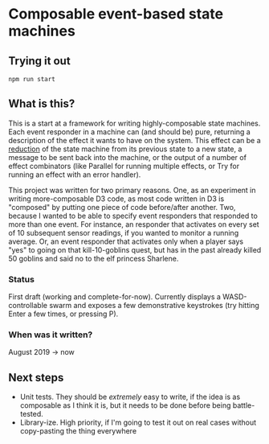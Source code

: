 # Composable event-based state machines

## Trying it out
`npm run start`

## What is this?
This is a start at a framework for writing highly-composable state machines.
Each event responder in a machine can (and should be) pure, returning a description
of the effect it wants to have on the system. This effect can be a
[reduction](https://en.wikipedia.org/wiki/Fold_(higher-order_function))
of the state machine from its previous state to a new state, a message to be sent
back into the machine, or the output of a number of effect combinators (like Parallel
for running multiple effects, or Try for running an effect with an error handler).

This project was written for two primary reasons. One, as an experiment in writing
more-composable D3 code, as most code written in D3 is "composed" by putting one
piece of code before/after another. Two, because I wanted to be able to specify
event responders that responded to more than one event. For instance, an responder
that activates on every set of 10 subsequent sensor readings, if you wanted
to monitor a running average. Or, an event responder that activates only when
a player says "yes" to going on that kill-10-goblins quest, but has in the past
already killed 50 goblins and said no to the elf princess Sharlene.

### Status
First draft (working and complete-for-now). Currently displays a WASD-controllable swarm
and exposes a few demonstrative keystrokes (try hitting Enter a few times, or pressing P).

### When was it written?
August 2019 -> now

## Next steps
- Unit tests. They should be _extremely_ easy to write, if the idea is as composable as I think
  it is, but it needs to be done before being battle-tested.
- Library-ize. High priority, if I'm going to test it out on real cases without copy-pasting
  the thing everywhere

